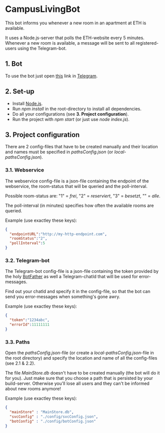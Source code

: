 # CampusLivingBot
This bot informs you whenever a new room in an apartment at ETH is available.

It uses a Node.js-server that polls the ETH-website every 5 minutes.
Whenever a new room is available, a message will be sent to all registered-users using the Telegram-bot.

## 1. Bot
To use the bot just open [this](https://t.me/CampusLivingBot) link in [Telegram](https://telegram.org).

## 2. Set-up
- Install [Node.js](https://nodejs.org/).
- Run *npm install* in the root-directory to install all dependencies.
- Do all your configurations (see **3. Project configuration**).
- Run the project with *npm start* (or just use *node index.js*).

## 3. Project configuration
There are 2 config-files that have to be created manually and their location and names must be specified in *pathsConfig.json* (or *local-pathsConfig.json*).
### 3.1. Webservice
The webservice config-file is a json-file containing the endpoint of the webservice, the room-status that will be queried and the poll-interval.

Possible room-status are: "1" = *frei*, "2" = *reserviert*, "3" = *besetzt*, "" = *alle*.

The poll-interval (in minutes) specifies how often the available rooms are queried.

Example (use exactley these keys):
```json
{
  "endpointURL":"http://my-http-endpoint.com",
  "roomStatus":"2",
  "pollInterval":5
}
```
### 3.2. Telegram-bot
The Telegram-bot config-file is a json-file containing the token provided by the holy [BotFather](https://t.me/BotFather) as well a Telegram-chatId that will be used for error-messages.

Find out your chatId and specify it in the config-file, so that the bot can send you error-messages when something's gone awry.

Example (use exactley these keys):
```json
{
  "token":"1234abc",
  "errorId":11111111
}
```
### 3.3. Paths
Open the *pathsConfig.json*-file (or create a *local-pathsConfig.json*-file in the root directory) and specify the location and name of all the config-files (see 2.1 & 2.2).

The file *MainStore.db* doesn't have to be created manually (the bot will do it for you). Just make sure that you choose a path that is persisted by your build-server.
Otherwise you'll lose all users and they can't be informed about new rooms anymore!

Example (use exactley these keys):
```json
{
  "mainStore" : "MainStore.db",
  "svcConfig" : "./config/svcConfig.json",
  "botConfig" : "./config/botConfig.json"
}
```

